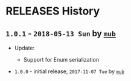 # RELEASES History

## `1.0.1` - `2018-05-13 Sun` by [`mub`](http://github.com/mub)
* Update:
    * Support for Enum serialization
    
* `1.0.0` - initial release, `2017-11-07 Tue` by [`mub`](http://github.com/mub)
